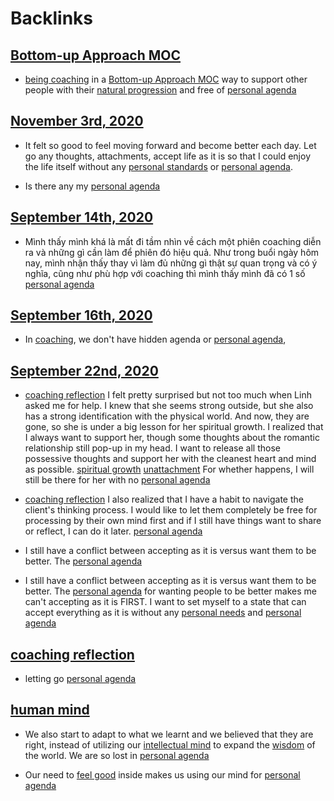 
# Backlinks
## [Bottom-up Approach MOC](<Bottom-up Approach MOC.md>)
- [being coaching](<being coaching.md>) in a [Bottom-up Approach MOC](<Bottom-up Approach MOC.md>) way to support other people with their [natural progression](<natural progression.md>) and free of [personal agenda](<personal agenda.md>)

## [November 3rd, 2020](<November 3rd, 2020.md>)
- It felt so good to feel moving forward and become better each day. Let go any thoughts, attachments, accept life as it is so that I could enjoy the life itself without any [personal standards](<personal standards.md>) or [personal agenda](<personal agenda.md>).

- Is there any my [personal agenda](<personal agenda.md>)

## [September 14th, 2020](<September 14th, 2020.md>)
- Mình thấy mình khá là mất đi tầm nhìn về cách một phiên coaching diễn ra và những gì cần làm để phiên đó hiệu quả. Như trong buổi ngày hôm nay, mình nhận thấy thay vì làm đủ những gì thật sự quan trọng và có ý nghĩa, cũng như phù hợp với coaching thì mình thấy mình đã có 1 số [personal agenda](<personal agenda.md>)

## [September 16th, 2020](<September 16th, 2020.md>)
- In [coaching](<coaching.md>), we don't have hidden agenda or [personal agenda](<personal agenda.md>),

## [September 22nd, 2020](<September 22nd, 2020.md>)
- [coaching reflection](<coaching reflection.md>) I felt pretty surprised but not too much when Linh asked me for help. I knew that she seems strong outside, but she also has a strong identification with the physical world. And now, they are gone, so she is under a big lesson for her spiritual growth. I realized that I always want to support her, though some thoughts about the romantic relationship still pop-up in my head. I want to release all those possessive thoughts and support her with the cleanest heart and mind as possible. [spiritual growth](<spiritual growth.md>) [unattachment](<unattachment.md>) For whether happens, I will still be there for her with no [personal agenda](<personal agenda.md>)

- [coaching reflection](<coaching reflection.md>) I also realized that I have a habit to navigate the client's thinking process. I would like to let them completely be free for processing by their own mind first and if I still have things want to share or reflect, I can do it later. [personal agenda](<personal agenda.md>)

- I still have a conflict between accepting as it is versus want them to be better. The [personal agenda](<personal agenda.md>)

- I still have a conflict between accepting as it is versus want them to be better. The [personal agenda](<personal agenda.md>) for wanting people to be better makes me can't accepting as it is FIRST. I want to set myself to a state that can accept everything as it is without any [personal needs](<personal needs.md>) and [personal agenda](<personal agenda.md>)

## [coaching reflection](<coaching reflection.md>)
- letting go [personal agenda](<personal agenda.md>)

## [human mind](<human mind.md>)
- We also start to adapt to what we learnt and we believed that they are right, instead of utilizing our [intellectual mind](<intellectual mind.md>) to expand the [wisdom](<wisdom.md>) of the world. We are so lost in [personal agenda](<personal agenda.md>)

- Our need to [feel good](<feel good.md>) inside makes us using our mind for [personal agenda](<personal agenda.md>)

